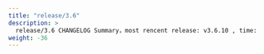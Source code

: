 ```yaml
---
title: "release/3.6"
description: >
  release/3.6 CHANGELOG Summary，most rencent release: v3.6.10 , time: 2021-03-23
weight: -36
---
```

